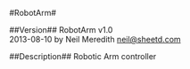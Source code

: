 ﻿#RobotArm###Version##RobotArm v1.0  2013-08-10 by Neil Meredith <neil@sheetd.com>  ##Description##Robotic Arm controller